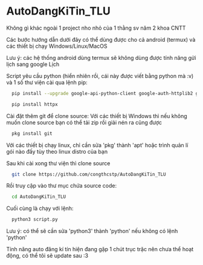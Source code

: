 # AutoDangKiTin_TLU

Không gì khác ngoài 1 project nho nhỏ của 1 thằng sv năm 2 khoa CNTT

Các bước hướng dẫn dưới đây có thể dùng được cho cả android (termux) và các thiết bị chạy Windows/Linux/MacOS

Lưu ý: các hệ thống android dùng termux sẽ không dùng được tính năng gửi lịch sang google Lịch

Script yêu cầu python (hiển nhiên rồi, cái này được viết bằng python mà :v) và 1 số thư viện cài qua lệnh pip:

```sh
  pip install --upgrade google-api-python-client google-auth-httplib2 google-auth-oauthlib
```
```sh
  pip install httpx 
```
Cài đặt thêm git để clone source:
Với các thiết bị Windows thì nếu không muốn clone source bạn có thể tải zip rồi giải nén ra cũng được

```sh
  pkg install git
```
Với các thiết bị chạy linux, chỉ cần sửa 'pkg' thành 'apt' hoặc trình quản lí gói nào đấy tùy theo linux distro của bạn

Sau khi cài xong thư viện thì clone source

```sh
  git clone https://github.com/congthcstp/AutoDangKiTin_TLU
```
Rồi truy cập vào thư mục chứa source code:

```sh
  cd AutoDangKiTin_TLU
```
Cuối cùng là chạy với lệnh:
```sh
  python3 script.py
```
Lưu ý: có thể sẽ cần sửa 'python3' thành 'python' nếu không có lệnh 'python'

Tính năng auto đăng kí tín hiện đang gặp 1 chút trục trặc nên chưa thể hoạt động, có thể tôi sẽ update sau :3
